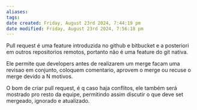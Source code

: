```yaml
---
aliases: 
tags: 
date created: Friday, August 23rd 2024, 7:44:19 pm
date modified: Friday, August 23rd 2024, 7:56:18 pm
---
```

Pull request é uma feature introduzida no github e bitbucket e a posteriori em outros repositorios remotos, portanto não é uma feature do git nativa.

Ele permite que developers antes de realizarem um merge facam uma revisao em conjunto, coloquem comentario, aprovem o merge ou recuse o merge devido a N motivos.

O bom de criar pull request, é q caso haja conflitos, ele também será mostrado pro resto da equipe, permitindo assim discutir o que deve set mergeado, ignorado e atualizado.